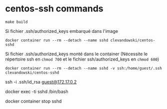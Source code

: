 # centos-ssh commands

```
make build
```

Si fichier .ssh/authorized_keys embarqué dans l'image

```
docker container run --rm --detach --name sshd clevandowski/centos-sshd
```


Si fichier .ssh/authorized_keys monté dans le container
(Nécessite le répertoire ssh en ```chmod 700``` et le fichier ssh/authorized_keys en ```chmod 600```)

```
docker container run --rm --detach --name sshd -v ssh:/home/guest/.ssh clevandowski/centos-sshd
```


ssh -i .ssh/id_rsa guest@172.17.0.2

docker exec -ti sshd /bin/bash

docker container stop sshd

